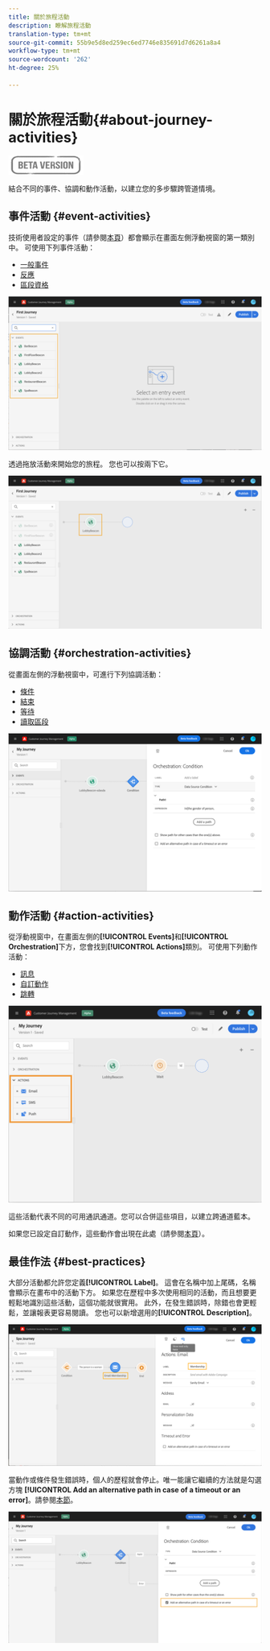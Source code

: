 ```yaml
---
title: 關於旅程活動
description: 瞭解旅程活動
translation-type: tm+mt
source-git-commit: 55b9e5d8ed259ec6ed7746e835691d7d6261a8a4
workflow-type: tm+mt
source-wordcount: '262'
ht-degree: 25%

---
```


# 關於旅程活動{#about-journey-activities}

![](../assets/do-not-localize/badge.png)

結合不同的事件、協調和動作活動，以建立您的多步驟跨管道情境。

## 事件活動 {#event-activities}

技術使用者設定的事件（請參閱[本頁](../event/about-events.md)）都會顯示在畫面左側浮動視窗的第一類別中。 可使用下列事件活動：

* [一般事件](../building-journeys/general-events.md)
* [反應](../building-journeys/reaction-events.md)
* [區段資格](../building-journeys/segment-qualification-events.md)

![](../assets/journey43.png)

透過拖放活動來開始您的旅程。 您也可以按兩下它。

![](../assets/journey44.png)

## 協調活動 {#orchestration-activities}

從畫面左側的浮動視窗中，可進行下列協調活動：

* [條件](../building-journeys/condition-activity.md)
* [結束](../building-journeys/end-activity.md)
* [等待](../building-journeys/wait-activity.md)
* [讀取區段](../building-journeys/read-segment.md)

![](../assets/journey49.png)

## 動作活動 {#action-activities}

從浮動視窗中，在畫面左側的&#x200B;**[!UICONTROL Events]**&#x200B;和&#x200B;**[!UICONTROL Orchestration]**&#x200B;下方，您會找到&#x200B;**[!UICONTROL Actions]**&#x200B;類別。 可使用下列動作活動：

* [訊息](../building-journeys/journeys-message.md)
* [自訂動作](../building-journeys/using-custom-actions.md)
* [跳轉](../building-journeys/jump.md)

![](../assets/journey58.png)

這些活動代表不同的可用通訊通道。您可以合併這些項目，以建立跨通道藍本。

如果您已設定自訂動作，這些動作會出現在此處（請參閱[本頁](../building-journeys/using-custom-actions.md)）。

## 最佳作法 {#best-practices}

大部分活動都允許您定義&#x200B;**[!UICONTROL Label]**。 這會在名稱中加上尾碼，名稱會顯示在畫布中的活動下方。 如果您在歷程中多次使用相同的活動，而且想要更輕鬆地識別這些活動，這個功能就很實用。 此外，在發生錯誤時，除錯也會更輕鬆，並讓報表更容易閱讀。 您也可以新增選用的&#x200B;**[!UICONTROL Description]**。

![](../assets/journey59bis.png)

當動作或條件發生錯誤時，個人的歷程就會停止。唯一能讓它繼續的方法就是勾選方塊 **[!UICONTROL Add an alternative path in case of a timeout or an error]**。請參閱[本節](../building-journeys/using-the-journey-designer.md#paths)。

![](../assets/journey42.png)
